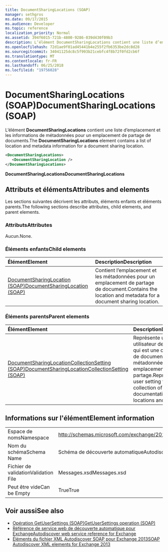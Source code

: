 ```yaml
---
title: DocumentSharingLocations (SOAP)
manager: sethgros
ms.date: 09/17/2015
ms.audience: Developer
ms.topic: reference
localization_priority: Normal
ms.assetid: 394f6015-721b-4800-9286-039d430f09b3
description: L’élément DocumentSharingLocations contient une liste d’emplacement et les informations de métadonnées pour un emplacement de partage de documents.
ms.openlocfilehash: 72d1ae9f01ad45441b4e255f2fb6353be2dc8d28
ms.sourcegitcommit: 34041125dc8c5f993b21cebfc4f8b72f0fd2cb6f
ms.translationtype: MT
ms.contentlocale: fr-FR
ms.lasthandoff: 06/25/2018
ms.locfileid: "19756028"
---
```

# <a name="documentsharinglocations-soap"></a><span data-ttu-id="bf2b2-103">DocumentSharingLocations (SOAP)</span><span class="sxs-lookup"><span data-stu-id="bf2b2-103">DocumentSharingLocations (SOAP)</span></span>

<span data-ttu-id="bf2b2-104">L’élément **DocumentSharingLocations** contient une liste d’emplacement et les informations de métadonnées pour un emplacement de partage de documents.</span><span class="sxs-lookup"><span data-stu-id="bf2b2-104">The **DocumentSharingLocations** element contains a list of location and metadata information for a document sharing location.</span></span> 
  
```XML
<DocumentSharingLocations>
   <DocumentSharingLocation />
</DocumentSharingLocations>
```

 <span data-ttu-id="bf2b2-105">**DocumentSharingLocations**</span><span class="sxs-lookup"><span data-stu-id="bf2b2-105">**DocumentSharingLocations**</span></span>
## <a name="attributes-and-elements"></a><span data-ttu-id="bf2b2-106">Attributs et éléments</span><span class="sxs-lookup"><span data-stu-id="bf2b2-106">Attributes and elements</span></span>

<span data-ttu-id="bf2b2-107">Les sections suivantes décrivent les attributs, éléments enfants et éléments parents.</span><span class="sxs-lookup"><span data-stu-id="bf2b2-107">The following sections describe attributes, child elements, and parent elements.</span></span>
  
### <a name="attributes"></a><span data-ttu-id="bf2b2-108">Attributs</span><span class="sxs-lookup"><span data-stu-id="bf2b2-108">Attributes</span></span>

<span data-ttu-id="bf2b2-109">Aucun.</span><span class="sxs-lookup"><span data-stu-id="bf2b2-109">None.</span></span>
  
### <a name="child-elements"></a><span data-ttu-id="bf2b2-110">Éléments enfants</span><span class="sxs-lookup"><span data-stu-id="bf2b2-110">Child elements</span></span>

|<span data-ttu-id="bf2b2-111">**Élément**</span><span class="sxs-lookup"><span data-stu-id="bf2b2-111">**Element**</span></span>|<span data-ttu-id="bf2b2-112">**Description**</span><span class="sxs-lookup"><span data-stu-id="bf2b2-112">**Description**</span></span>|
|:-----|:-----|
|[<span data-ttu-id="bf2b2-113">DocumentSharingLocation (SOAP)</span><span class="sxs-lookup"><span data-stu-id="bf2b2-113">DocumentSharingLocation (SOAP)</span></span>](documentsharinglocation-soap.md) <br/> |<span data-ttu-id="bf2b2-114">Contient l’emplacement et les métadonnées pour un emplacement de partage de document.</span><span class="sxs-lookup"><span data-stu-id="bf2b2-114">Contains the location and metadata for a document sharing location.</span></span>  <br/> |
   
### <a name="parent-elements"></a><span data-ttu-id="bf2b2-115">Éléments parents</span><span class="sxs-lookup"><span data-stu-id="bf2b2-115">Parent elements</span></span>

|<span data-ttu-id="bf2b2-116">**Élément**</span><span class="sxs-lookup"><span data-stu-id="bf2b2-116">**Element**</span></span>|<span data-ttu-id="bf2b2-117">**Description**</span><span class="sxs-lookup"><span data-stu-id="bf2b2-117">**Description**</span></span>|
|:-----|:-----|
|[<span data-ttu-id="bf2b2-118">DocumentSharingLocationCollectionSetting (SOAP)</span><span class="sxs-lookup"><span data-stu-id="bf2b2-118">DocumentSharingLocationCollectionSetting (SOAP)</span></span>](documentsharinglocationcollectionsetting-soap.md) <br/> |<span data-ttu-id="bf2b2-119">Représente un utilisateur de paramètre qui est une collection de documentation de métadonnées et les emplacements de partage.</span><span class="sxs-lookup"><span data-stu-id="bf2b2-119">Represents a user setting that is a collection of documentation sharing locations and metadata.</span></span>  <br/> |
   
## <a name="element-information"></a><span data-ttu-id="bf2b2-120">Informations sur l'élément</span><span class="sxs-lookup"><span data-stu-id="bf2b2-120">Element information</span></span>

|||
|:-----|:-----|
|<span data-ttu-id="bf2b2-121">Espace de noms</span><span class="sxs-lookup"><span data-stu-id="bf2b2-121">Namespace</span></span>  <br/> |http://schemas.microsoft.com/exchange/2010/Autodiscover  <br/> |
|<span data-ttu-id="bf2b2-122">Nom du schéma</span><span class="sxs-lookup"><span data-stu-id="bf2b2-122">Schema Name</span></span>  <br/> |<span data-ttu-id="bf2b2-123">Schéma de découverte automatique</span><span class="sxs-lookup"><span data-stu-id="bf2b2-123">Autodiscover schema</span></span>  <br/> |
|<span data-ttu-id="bf2b2-124">Fichier de validation</span><span class="sxs-lookup"><span data-stu-id="bf2b2-124">Validation File</span></span>  <br/> |<span data-ttu-id="bf2b2-125">Messages.xsd</span><span class="sxs-lookup"><span data-stu-id="bf2b2-125">Messages.xsd</span></span>  <br/> |
|<span data-ttu-id="bf2b2-126">Peut être vide</span><span class="sxs-lookup"><span data-stu-id="bf2b2-126">Can be Empty</span></span>  <br/> |<span data-ttu-id="bf2b2-127">True</span><span class="sxs-lookup"><span data-stu-id="bf2b2-127">True</span></span>  <br/> |
   
## <a name="see-also"></a><span data-ttu-id="bf2b2-128">Voir aussi</span><span class="sxs-lookup"><span data-stu-id="bf2b2-128">See also</span></span>

- [<span data-ttu-id="bf2b2-129">Opération GetUserSettings (SOAP)</span><span class="sxs-lookup"><span data-stu-id="bf2b2-129">GetUserSettings operation (SOAP)</span></span>](getusersettings-operation-soap.md)
- [<span data-ttu-id="bf2b2-130">Référence de service web de découverte automatique pour Exchange</span><span class="sxs-lookup"><span data-stu-id="bf2b2-130">Autodiscover web service reference for Exchange</span></span>](autodiscover-web-service-reference-for-exchange.md)
- [<span data-ttu-id="bf2b2-131">Éléments du fichier XML Autodiscover SOAP pour Exchange 2013</span><span class="sxs-lookup"><span data-stu-id="bf2b2-131">SOAP Autodiscover XML elements for Exchange 2013</span></span>](soap-autodiscover-xml-elements-for-exchange-2013.md)

